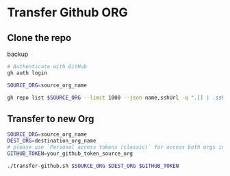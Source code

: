 # Transfer Github ORG

## Clone the repo

backup

```bash
# Authenticate with GitHub
gh auth login

SOURCE_ORG=source_org_name

gh repo list $SOURCE_ORG --limit 1000 --json name,sshUrl -q ".[] | .sshUrl" | xargs -n1 git clone
```

## Transfer to new Org

```bash
SOURCE_ORG=source_org_name
DEST_ORG=destination_org_name
# please use `Personal access tokens (classic)` for access both orgs in one GITHUB_TOKEN
GITHUB_TOKEN=your_github_token_source_org

./transfer-github.sh $SOURCE_ORG $DEST_ORG $GITHUB_TOKEN
```
